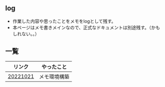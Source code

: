 ## log
- 作業した内容や思ったことをメモをlogとして残す。
- 本ページはメモ書きメインなので、正式なドキュメントは別途残す。（かもしれない。。）

## 一覧

|リンク|やったこと|
|---|---|
|[20221021](https://shooketani.github.io/note/log/20221021)|メモ環境構築|
